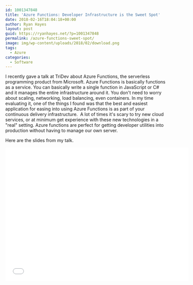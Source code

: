 ```yaml
---
id: 1001347848
title: 'Azure Functions: Developer Infrastructure is the Sweet Spot'
date: 2018-02-16T18:04:18+00:00
author: Ryan Hayes
layout: post
guid: https://ryanhayes.net/?p=1001347848
permalink: /azure-functions-sweet-spot/
image: img/wp-content/uploads/2018/02/download.png
tags: 
  - Azure
categories:
  - Software
---
```

I recently gave a talk at TriDev about Azure Functions, the serverless programming product from Microsoft. Azure Functions is basically functions as a service. You can basically write a single function in JavaScript or C# and it manages the entire infrastructure around it. You don't need to worry about scaling, networking, load balancing, even containers. In my time evaluating it, one of the things I found was that the best and easiest application for easing into using Azure Functions is as part of your continuous delivery infrastructure.  A lot of times it's scary to try new cloud services, or at minimum get experience with these new technologies in a "real" setting. Azure functions are perfect for getting developer utilities into production without having to manage our own server.

Here are the slides from my talk.

<iframe src="//slides.com/ryanhayes/azure-functions/embed" width="576" height="420" scrolling="no" frameborder="0" webkitallowfullscreen mozallowfullscreen allowfullscreen></iframe>